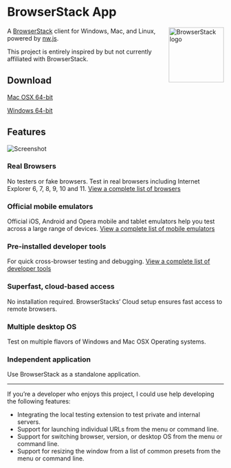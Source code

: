 # BrowserStack App

<img align="right" width="128" height="128" src="https://raw.githubusercontent.com/jonathantneal/browserstack-app/master/assets/icon.png" alt="BrowserStack logo">

A [BrowserStack][] client for Windows, Mac, and Linux, powered by [nw.js][].

This project is entirely inspired by but not currently affiliated with BrowserStack.

## Download

[Mac OSX 64-bit][osx64]

[Windows 64-bit][win64]

## Features

![Screenshot](https://raw.githubusercontent.com/jonathantneal/browserstack-app/master/assets/screenshot.png)

### Real Browsers

No testers or fake browsers. Test in real browsers including Internet Explorer 6, 7, 8, 9, 10 and 11. [View a complete list of browsers][browsers]

### Official mobile emulators

Official iOS, Android and Opera mobile and tablet emulators help you test across a large range of devices. [View a complete list of mobile emulators][mobile-emulators]

### Pre-installed developer tools

For quick cross-browser testing and debugging. [View a complete list of developer tools][developer-tools]

### Superfast, cloud-based access

No installation required. BrowserStacks’ Cloud setup ensures fast access to remote browsers.

### Multiple desktop OS

Test on multiple flavors of Windows and Mac OSX Operating systems.

### Independent application

Use BrowserStack as a standalone application.

--- 

If you’re a developer who enjoys this project, I could use help developing the following features: 

- Integrating the local testing extension to test private and internal servers.
- Support for launching individual URLs from the menu or command line.
- Support for switching browser, version, or desktop OS from the menu or command line.
- Support for resizing the window from a list of common presets from the menu or command line.

[BrowserStack]: https://browserstack.com/
[nw.js]: https://github.com/nwjs/nw.js
[browsers]: https://www.browserstack.com/list-of-browsers-and-platforms?product=live
[mobile-emulators]: https://www.browserstack.com/list-of-browsers-and-platforms?product=live#ios
[developer-tools]: https://www.browserstack.com/developer-tools
[osx64]: https://github.com/jonathantneal/browserstack-app/releases/download/0.1.1/BrowserStack.osx64.zip
[win64]: https://github.com/jonathantneal/browserstack-app/releases/download/0.1.1/BrowserStack.win64.zip
